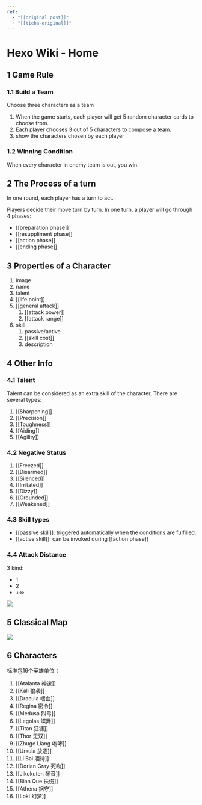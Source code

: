 ```yaml
---
ref:
  - "[[original post]]"
  - "[[tieba-original]]"
---
```

# Hexo Wiki - Home
## 1 Game Rule  
### 1.1 Build a Team

Choose three characters as a team

1. When the game starts, each player will get 5 random character cards to choose from.
2. Each player chooses 3 out of 5 characters to compose a team.
3. show the characters chosen by each player

### 1.2 Winning Condition

When every character in enemy team is out, you win.
## 2 The Process of a turn

In one round, each player has a turn to act.

Players decide their move turn by turn. In one turn, a player will go through 4 phases:

- [[preparation phase]]
- [[resuppliment phase]]
- [[action phase]]
- [[ending phase]]

## 3 Properties of a Character

1. image
2. name
3. talent
4. [[life point]]
5. [[general attack]]
	1. [[attack power]]
	2. [[attack range]]
6. skill
	1. passive/active
	2. [[skill cost]]
	3. description
## 4 Other Info  
### 4.1 Talent

Talent can be considered as an extra skill of the character. There are several types:

1. [[Sharpening]]
2. [[Precision]]
3. [[Toughness]]
4. [[Aiding]]
5. [[Agility]]

### 4.2 Negative Status

1. [[Freezed]]
1. [[Disarmed]]
2. [[Silenced]]
3. [[Irritated]]
4. [[Dizzy]]
5. [[Grounded]]
6. [[Weakened]]
### 4.3 Skill types


- [[passive skill]]: triggered automatically when the conditions are fulfilled.
- [[active skill]]: can be invoked during [[action phase]]
### 4.4 Attack Distance
3 kind:

- 1
- 2
- $+\infty$

![](https://imgsa.baidu.com/forum/w%3D580/sign=67ee02ea7d8da9774e2f86238050f872/faa9ededab64034f558e03dfa1c379310b551d7e.jpg)
## 5 Classical Map 
![](https://imgsa.baidu.com/forum/w%3D580/sign=dcdb9cf100f41bd5da53e8fc61d881a0/8a95893df8dcd1001b6483fb7c8b4710bb122fc6.jpg)
## 6 Characters

标准包16个英雄单位：

1. [[Atalanta 神速]]
2. [[Kali 狼袭]]
3. [[Dracula 嗜血]]
4. [[Regina 密令]]
5. [[Medusa 烈弓]]
6. [[Legolas 蝶舞]]  
7. [[Titan 狂镰]]
8. [[Thor 无双]]
9. [[Zhuge Liang 咆哮]]
10. [[Ursula 放逐]]
11. [[Li Bai 酒诗]]
12. [[Dorian Gray 死吻]]
13. [[Jikokuten 琴音]]
14. [[Bian Que 扶伤]]
15. [[Athena 据守]]
16. [[Loki 幻梦]]